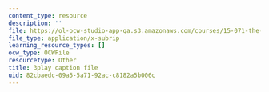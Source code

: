```yaml
---
content_type: resource
description: ''
file: https://ol-ocw-studio-app-qa.s3.amazonaws.com/courses/15-071-the-analytics-edge-spring-2017/82cbaedc09a55a7192acc8182a5b006c_CaLv-IWX5vo.vtt
file_type: application/x-subrip
learning_resource_types: []
ocw_type: OCWFile
resourcetype: Other
title: 3play caption file
uid: 82cbaedc-09a5-5a71-92ac-c8182a5b006c
---
```

